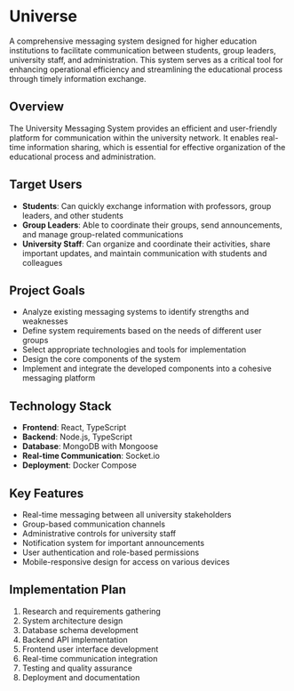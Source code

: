# Universe

A comprehensive messaging system designed for higher education institutions to facilitate communication between students, group leaders, university staff, and administration. This system serves as a critical tool for enhancing operational efficiency and streamlining the educational process through timely information exchange.

## Overview

The University Messaging System provides an efficient and user-friendly platform for communication within the university network. It enables real-time information sharing, which is essential for effective organization of the educational process and administration.

## Target Users

- **Students**: Can quickly exchange information with professors, group leaders, and other students
- **Group Leaders**: Able to coordinate their groups, send announcements, and manage group-related communications
- **University Staff**: Can organize and coordinate their activities, share important updates, and maintain communication with students and colleagues

## Project Goals

- Analyze existing messaging systems to identify strengths and weaknesses
- Define system requirements based on the needs of different user groups
- Select appropriate technologies and tools for implementation
- Design the core components of the system
- Implement and integrate the developed components into a cohesive messaging platform

## Technology Stack

- **Frontend**: React, TypeScript
- **Backend**: Node.js, TypeScript
- **Database**: MongoDB with Mongoose
- **Real-time Communication**: Socket.io
- **Deployment**: Docker Compose

## Key Features

- Real-time messaging between all university stakeholders
- Group-based communication channels
- Administrative controls for university staff
- Notification system for important announcements
- User authentication and role-based permissions
- Mobile-responsive design for access on various devices

## Implementation Plan

1. Research and requirements gathering
2. System architecture design
3. Database schema development
4. Backend API implementation
5. Frontend user interface development
6. Real-time communication integration
7. Testing and quality assurance
8. Deployment and documentation
